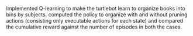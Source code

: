 Implemented Q-learning to make the turtlebot learn to organize books into bins by subjects. 
computed the policy to organize with and without pruning actions (consisting only executable actions for each state) and compared the cumulative reward against the number of episodes in both the cases.
